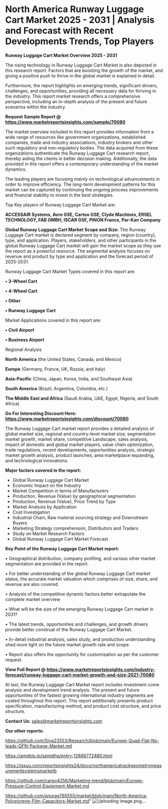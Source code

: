 # North America Runway Luggage Cart Market 2025 - 2031 | Analysis and Forecast with Recent Developments Trends, Top Players

<Strong> Runway Luggage Cart Market Overview 2025 - 2031</strong>

The rising technology in Runway Luggage Cart Market is also depicted in this research report. Factors that are boosting the growth of the market, and giving a positive push to thrive in the global market is explained in detail.

Furthermore, the report highlights on emerging trends, significant drivers, challenges, and opportunities, providing all necessary data for thriving in the industry. This report market research offers a comprehensive perspective, including an in-depth analysis of the present and future scenarios within the industry.

<strong>Request Sample Report @ <a href=https://www.marketreportsinsights.com/sample/70080>https://www.marketreportsinsights.com/sample/70080</a></strong>

The market overview included in this report provides information from a wide range of resources like government organizations, established companies, trade and industry associations, industry brokers and other such regulatory and non-regulatory bodies. The data acquired from these organizations authenticate the Runway Luggage Cart research report, thereby aiding the clients in better decision making. Additionally, the data provided in this report offers a contemporary understanding of the market dynamics.

The leading players are focusing mainly on technological advancements in order to improve efficiency. The long-term development patterns for this market can be captured by continuing the ongoing process improvements and financial stability to invest in the best strategies.

Top Key players of Runway Luggage Cart Market are:

<strong>ACCESSAIR Systems, Avro GSE, Cartoo GSE, Clyde Machines, ERSEL TECHNOLOGY, FAB GMBH, ISCAR GSE, PINON France, Par-Kan Company</strong>

<strong><b>Global Runway Luggage Cart Market Scope and Size:</b></strong>
The Runway Luggage Cart market is declared segment by company, region (country), type, and application. Players, stakeholders, and other participants in the global Runway Luggage Cart market will gain the market scope as they use the report as a powerful resource. The segmental analysis focuses on revenue and product by type and application and the forecast period of 2025-2031.

Runway Luggage Cart Market Types covered in this report are:

<strong>• 3-Wheel Cart

• 4-Wheel Cart

• Other

• Runway Luggage Cart</strong>

Market Applications covered in this report are:

<strong>• Civil Airport

• Business Airport</strong> 

Regional Analysis

<strong>North America</strong> (the United States, Canada, and Mexico)

<strong>Europe</strong> (Germany, France, UK, Russia, and Italy)

<strong>Asia-Pacific</strong> (China, Japan, Korea, India, and Southeast Asia)

<strong>South America</strong> (Brazil, Argentina, Colombia, etc.)

<strong>The Middle East and Africa</strong> (Saudi Arabia, UAE, Egypt, Nigeria, and South Africa)

<strong>Go For Interesting Discount Here: <a href=https://www.marketreportsinsights.com/discount/70080>https://www.marketreportsinsights.com/discount/70080</a></strong>

The Runway Luggage Cart market report provides a detailed analysis of global market size, regional and country-level market size, segmentation market growth, market share, competitive Landscape, sales analysis, impact of domestic and global market players, value chain optimization, trade regulations, recent developments, opportunities analysis, strategic market growth analysis, product launches, area marketplace expanding, and technological innovations.

<strong><b>Major factors covered in the report:</b></strong>
<ul>
  <li>Global Runway Luggage Cart Market </li>
  <li>Economic Impact on the Industry</li>
  <li>Market Competition in terms of Manufacturers</li>
  <li>Production, Revenue (Value) by geographical segmentation</li>
  <li>Production, Revenue (Value), Price Trend by Type</li>
  <li>Market Analysis by Application</li>
  <li>Cost Investigation</li>
  <li>Industrial Chain, Raw material sourcing strategy and Downstream Buyers</li>
  <li>Marketing Strategy comprehension, Distributors and Traders</li>
  <li>Study on Market Research Factors</li>
  <li>Global Runway Luggage Cart Market Forecast</li>
</ul>

<strong><b>Key Point of the Runway Luggage Cart Market report:</b></strong>

• Geographical distribution, company profiling, and various other market segmentation are provided in the report.

• For better understanding of the global Runway Luggage Cart market status, the accurate market valuation which comprises of size, share, and revenue are also covered.

• Analysis of the competitive dynamic factors better extrapolate the complete market overview

• What will be the size of the emerging Runway Luggage Cart market in 2031?

• The latest trends, opportunities and challenges, and growth drivers provide better construal of the Runway Luggage Cart Market.

• In-detail industrial analysis, sales study, and production understanding shed more light on the future market growth rate and scope.

• Report also offers the opportunity for customization as per the customer request.

<strong><b>View Full Report @ <a href=https://www.marketreportsinsights.com/industry-forecast/runway-luggage-cart-market-growth-and-size-2021-70080>https://www.marketreportsinsights.com/industry-forecast/runway-luggage-cart-market-growth-and-size-2021-70080</a></b></strong>


At last, the Runway Luggage Cart Market report includes investment come analysis and development trend analysis. The present and future opportunities of the fastest growing international industry segments are coated throughout this report. This report additionally presents product specification, manufacturing method, and product cost structure, and price structure.

<strong>Contact Us:</strong>
sales@marketreportsinsights.com

<strong>Our other reports:</strong>

<a href=https://github.com/Siya23553/Research/blob/main/Europe-Quad-Flat-No-leads-QFN-Package-Market.md>https://github.com/Siya23553/Research/blob/main/Europe-Quad-Flat-No-leads-QFN-Package-Market.md</a>

<a href=https://ameblo.jp/samidha/entry-12886772480.html>https://ameblo.jp/samidha/entry-12886772480.html</a>

<a href=https://issuu.com/reportsinsights24/docs/northamericatrackgeometrymeasurementsystemsmarketb>https://issuu.com/reportsinsights24/docs/northamericatrackgeometrymeasurementsystemsmarketb</a>

<a href=https://github.com/cargo4256/Marketing-trend/blob/main/Europe-Pressure-Control-Equipment-Market.md>https://github.com/cargo4256/Marketing-trend/blob/main/Europe-Pressure-Control-Equipment-Market.md</a>

<a href=https://github.com/anurag765555/market/blob/main/North-America-Polystyrene-Film-Capacitors-Market.md>https://github.com/anurag765555/market/blob/main/North-America-Polystyrene-Film-Capacitors-Market.md</a>"
![Uploading image.png…]()

